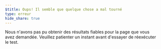 ```yaml
---
$title: Oups! Il semble que quelque chose a mal tourné
type: erreur
hide_share: true
---
```


Nous n'avons pas pu obtenir des résultats fiables pour la page que vous avez demandée. Veuillez patienter un instant avant d'essayer de réexécuter le test.
